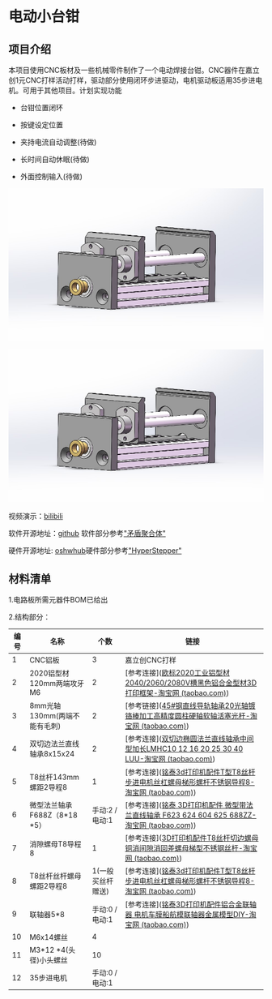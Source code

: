 # 电动小台钳



## 项目介绍

本项目使用CNC板材及一些机械零件制作了一个电动焊接台钳。CNC器件在嘉立创1元CNC打样活动打样，驱动部分使用闭环步进驱动，电机驱动板适用35步进电机。可用于其他项目。计划实现功能

+ 台钳位置闭环

+ 按键设定位置

+ 夹持电流自动调整(待做)

+ 长时间自动休眠(待做)

+ 外面控制输入(待做)



![image](https://github.com/0XIAOMAO0/STEP_MR_VISE/blob/master/image/%E5%8F%B0%E9%92%B3%E6%89%8B%E5%8A%A8%E7%89%88.JPG)

![image](https://github.com/0XIAOMAO0/STEP_MR_VISE/blob/master/image/%E5%8F%B0%E9%92%B3%E6%89%8B%E5%8A%A8%E7%89%88.JPG)


视频演示：[bilibili](https://www.bilibili.com/video/BV1ybicebESk/?share_source=copy_web&vd_source=d128331ee99153cf5294c26aba5f51e4) 

软件开源地址：[github](https://github.com/0XIAOMAO0/STEP_MR_VISE)   软件部分参考["矛盾聚合体"](https://gitee.com/STM32G474RET6/cl-stepper-motor)  

硬件开源地址: [oshwhub](http://oshwhub.com/xaiomao/tai-qian-kong-zhi-ban)硬件部分参考["HyperStepper"](https://oshwhub.com/HyperCNC/yi-ti-hua-di-cheng-ben-gao-su-gao-jing-du-quan-bi-huan-bu-jin-dian-ji)



## 材料清单

1.电路板所需元器件BOM已给出

2.结构部分：

|编号| 名称                         | 个数 | 链接     |
|-|--------------------------- | ---- | ------------- |
| 1 |CNC铝板                      | 3    | 嘉立创CNC打样 |
| 2 |2020铝型材120mm两端攻牙M6    | 2    | [参考连接]([欧标2020工业铝型材2040/2060/2080V槽黑色铝合金型材3D打印框架-淘宝网 (taobao.com)](https://item.taobao.com/item.htm?spm=a1z09.2.0.0.56772e8d9V2iT5&id=679620555797&_u=72dvq808b1ad&pisk=fmJqm_vpCxH2sudGza6N4FA1PXWAL93ISd_1jhxGcZbm6iMgQh-hfm3tDQSM5UntDttG7F85yRssMVewzEtHGsT6GNjGrUxbhNMA_F-BJFwsHIsgQUtOsF9wXRSMjFnA5mhWDnBOI2gCQvtvDwjORCpVSgbk2GQgi0dmIBXOI2gaNRfxLOLCxFdru_mPfGwGSFb0qTbRfG2DSZfurMSdINYGI0WlbMFGm-jcrTjsGW7GR8SFiDRMpGh4Du1c-nbDcU9oW_Nvca-9ALj24w-0XR2MUi52Cr9L38fXsHCphnMaetteZTj2Sv0cEHAyAsJq8-_O_L82_Ei_6gRwjpBALlDD4t7VtK5YXJ8H4hACaLinptWcoC6vfkuX4K8XDL-_j7XVhQ5e39DLoNOWYdSwBVHy8nAHSCSPgPIl9BJ9gPVNigIPR0ouhsYAwUgNVZFT6sdR4wixD5FOigIPR0oz65CApg7IDmC..)) |
| 3 |8mm光轴130mm(两端不能有毛刺) | 2    | [参考链接]([45#钢直线导轨轴承20光轴镀铬棒加工高精度圆柱硬轴软轴活塞光杆-淘宝网 (taobao.com)](https://item.taobao.com/item.htm?id=707072898042&ft=t)) |
| 4 |双切边法兰直线轴承8x15x24    | 2    | [参考连接]([双切边椭圆法兰直线轴承中间型加长LMHC10 12 16 20 25 30 40 LUU-淘宝网 (taobao.com)](https://item.taobao.com/item.htm?spm=a1z09.2.0.0.56772e8d9V2iT5&id=674397062232&_u=72dvq80876ae&pisk=fabmm-OWVi-X-5hTnaYbXK5tyMr8hxT17O39BFpa4LJ71mnYGhRNsObOD1J9SOXGIKKahEQGE61TGNFXuPANpTYOMKpOE5XA1VebfE3ZIt1UhspTGNvwEtWMfS99QdXO_iF8JyCfGFTwIJULJYvr1wBm7mu4_LR6_gCqDX5fGF9ZwArd4sigsZ75uhWwz3RB_Fuw7VPk4CRe7q-Zu0kyFC8wQO-24YRHsxo23n8rGRE2hN7Pz-RGyraCYmb2inviWE0GdN0p4plwnV39nI-mMsJo7V7lVr_RsKrIwdTvh1OcCygXuhjVnQ8gS48chs7wqNe8Jnfe_OTAz5o2LiBvzZSn_V5koK-OlnM0Ep7fawTy2yPhaa6AGaft_PRRpL5fuF4UOEY23UA5W8g2IgSNknTs3-YNZCSyl0oe6au6a5Qrfct2NQvCYA_E1ZN4wCNuZDP60QOXp7Vofct2NQvLZ7mUcnRWGpC..&sku_properties=122276018:20213)) |
| 5 |T8丝杆143mm螺距2导程8        | 1                 | [参考连接]([铭泰3d打印机配件T型T8丝杆步进电机丝杠螺母梯形螺杆不锈钢导程8-淘宝网 (taobao.com)](https://item.taobao.com/item.htm?spm=a1z09.2.0.0.56772e8d9V2iT5&id=573812002249&_u=72dvq808d597&pisk=f4MtmaTXGeYM6EAmCcO3nM3O00t3HAnZYVo5nr4GG23Kk0IisS40G-3ryS6D_RVYH2anIPmgCoNjo4Gg5f4cHx3EWOX0CqvYl0le0PqiIiEjOVBmsc4i9ieZKfX0SFyxc42vrUvkEcoag-TkrAa_C6y72t1foS1CAa4OjQ9kEcodjltoALx4NMSuuowb1SZIAyr8c1gbGk9Q8orf5o66vDaUc-Z_GO1QduZRClNsGDIToGaAHjg-gNvHg361CvEBuRi92sUnFlB3rczpPeDdz5USfyBXr6l4GrUEFeAKY2csSkuveeeIVXe_Xq95ZyGKAAPueQ1tPD0ZeRMJWOq3MPhICWIfhDwUSScxWFCa5f0LakNCDLrnryiZCXKVRcguWRZQtLt-ASGnQ7kMROeSac2iG29dB4srzYDJpY_uyof6vHCVg5ZhNIBh-Ug6_PqLrHfhgsP3YkUkvHCVg5ZUvzxHEs54tk5..)) |
| 6 |微型法兰轴承F688Z（8*18 *5） | 手动:2 / 电动:1   | [参考连接]([铭泰 3D打印机配件 微型带法兰直线轴承 F623 624 604 625 688ZZ-淘宝网 (taobao.com)](https://item.taobao.com/item.htm?spm=a1z09.2.0.0.56772e8d9V2iT5&id=574092180169&_u=72dvq8081998&pisk=fMVKm4j5FGjh_n6uOy6iZFEpzr_ieWUU7kzXZ0mHFlET2rL3KYmoFbE4DYOlLXD-wligtD4nO4M7qownAJmkw7EavBAoOuf-VryNzD03tU37CkduKym3BUhUsJAoxMl8PocRmifciyzEUbscmWiIOdljz2tWq0G61nmp-t1ciyz9-2_05sbrh1ki44GSdYg_5cuxPpZSFCasb4uWA4OCWPiZPbgIFB9s1qgvO2MIGM8KqeiJw8ZYUHfM03RHt5314XadTLmTi2BqDymOcGV90vnbRcd5mdyrF0naGGXT7l2QxVrRMGh_lRhIJu1XncwT5WkmMt9LcPqUMXNAvB0ieDe_OALWNPGZxY28vMpEAJqt3VM6ysugmcaUORQyfyZmvXgsIs_Y5YwgTxPhfBhb3yc3Fl199osrTSVA6StmD4vCWNpyUvgMhTdMjiZCLD0tmNvMULki7VncWNpyUvgZWmbGiLJrIV5..&sku_properties=122276018:20213)) |
| 7 |消隙螺母T8导程8              | 1                 | [参考连接]([3D打印机配件T8丝杆切边螺母铜消间隙消回差螺母梯型不锈钢丝杆-淘宝网 (taobao.com)](https://item.taobao.com/item.htm?spm=a1z09.2.0.0.56772e8d9V2iT5&id=648455763916&_u=72dvq808be39&pisk=fQvEmQ9vFvHUMZOl7N6PbUA55jWdMt3jrL_5q3xlAwbnwMMuU3-cVD3-vCSkPFn-v9tlzU81W8sS94ey7etDO6TWOajlSFxQdaMdaU-XkUwSpBsuUFtRZU9y28SkqUndPDh6vHBREqgfUxtpvZjRlQpFxO2MXiSlxcdnEIXREqgz18fK3TLfmHCo81mNVgwlrUjhsRbOVWbkrwfgSiSAEaYlEcWG4iFlxJjhSOjSG77llRSVtmRkHghUjRf5oHbHAI9ioOFp0NSAmdIebNt3282kQM5eFy9YLRfBZnCvdHMzB9t2sOjerx0hInAwc6JEuJ_Rad8eaei7wGRyqKBd3uDHb97Fip5L2-8Db3Af_dimH9Wh-Q6pVouBbp8Bvd-7q5XFdC52LtDY-aO60LSye4HwuHADrQSz_zIGMIJJTzVPtGINlcogd6Yd6FgPfwF8w6dObZiKv7FRtGINlcoaw7CdHG7jvDC..)) |
| 8 |T8丝杆丝杆螺母螺距2导程8     | 1(一般买丝杆赠送) | [参考连接]([铭泰3d打印机配件T型T8丝杆步进电机丝杠螺母梯形螺杆不锈钢导程8-淘宝网 (taobao.com)](https://item.taobao.com/item.htm?spm=a1z09.2.0.0.56772e8d9V2iT5&id=573812002249&_u=72dvq808d597&pisk=f4MtmaTXGeYM6EAmCcO3nM3O00t3HAnZYVo5nr4GG23Kk0IisS40G-3ryS6D_RVYH2anIPmgCoNjo4Gg5f4cHx3EWOX0CqvYl0le0PqiIiEjOVBmsc4i9ieZKfX0SFyxc42vrUvkEcoag-TkrAa_C6y72t1foS1CAa4OjQ9kEcodjltoALx4NMSuuowb1SZIAyr8c1gbGk9Q8orf5o66vDaUc-Z_GO1QduZRClNsGDIToGaAHjg-gNvHg361CvEBuRi92sUnFlB3rczpPeDdz5USfyBXr6l4GrUEFeAKY2csSkuveeeIVXe_Xq95ZyGKAAPueQ1tPD0ZeRMJWOq3MPhICWIfhDwUSScxWFCa5f0LakNCDLrnryiZCXKVRcguWRZQtLt-ASGnQ7kMROeSac2iG29dB4srzYDJpY_uyof6vHCVg5ZhNIBh-Ug6_PqLrHfhgsP3YkUkvHCVg5ZUvzxHEs54tk5..)) |
| 9 |联轴器5*8                    | 手动:0 / 电动:1   | [参考连接]([铭泰3D打印机配件铝合金联轴器 电机车膜船航模联轴器金属模型DIY-淘宝网 (taobao.com)](https://item.taobao.com/item.htm?spm=a1z09.2.0.0.56772e8d9V2iT5&id=570850575149&_u=72dvq808218b&pisk=fOfsm710kcm11d_BmdUedseXWlOjhGNzMqTArZhZkCd9hjQNVEl23RYjGH_8Shy0Ii6CDMvwXnJ2GEsyxNl4SNzbGZQJXIWwbEIFcMDNbs-VYS_lVdlNksuGKg7-_1yMgjOMiIEz47PP7NADMGh9arnMvUYbgFhtBANC7yrz47PbB2dbfuW2eOYXAEtpWEKvMyGplUOvkFdYRHLXrxnODIUCJHYXkcLvBDhpkETtGKEB-RtO5ynTgyymgx7yAjhSrLpTZiMqtXc97dxJp3cvL6T6C3QOst8OweCFOLJEuuOdr9S9RQNj9C95BGTd-oGWXT7k9HIxfk8hBG1ph6z0Iw1XfLC9dqGl8BYADK63Vb86_9951O4mvNIyfTdGu4ZNRL6BEepKlAdNUa5De1FsqHJklgT5fcsrtb-7E0HjRLcXR3zQRxDql5CeaDS1e0J9-e5zRyisndLHR3zQRxDDBeYeLyaIfxf..)) |
| 10 |M6x14螺丝                    | 4                 |  |
| 11 |M3*12 *4(头径)小头螺丝       | 10                |  |
| 12 | 35步进电机 | 手动:0 / 电动:1 ||

